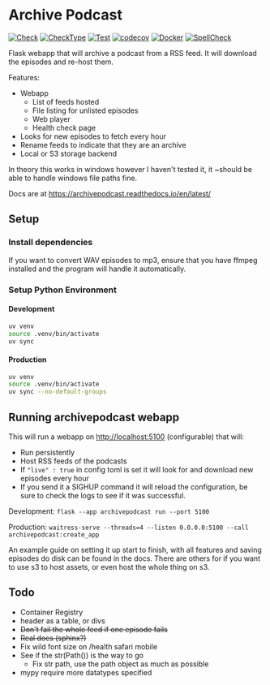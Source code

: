 # Archive Podcast

[![Check](https://github.com/kism/archivepodcast/actions/workflows/check.yml/badge.svg)](https://github.com/kism/archivepodcast/actions/workflows/check.yml)
[![CheckType](https://github.com/kism/archivepodcast/actions/workflows/check_types.yml/badge.svg)](https://github.com/kism/archivepodcast/actions/workflows/check_types.yml)
[![Test](https://github.com/kism/archivepodcast/actions/workflows/test.yml/badge.svg)](https://github.com/kism/archivepodcast/actions/workflows/test.yml)
[![codecov](https://codecov.io/gh/kism/archivepodcast/graph/badge.svg?token=FPGDA0ODT7)](https://codecov.io/gh/kism/archivepodcast)
[![Docker](https://github.com/kism/archivepodcast/actions/workflows/docker.yml/badge.svg)](https://github.com/kism/archivepodcast/actions/workflows/docker.yml)
[![SpellCheck](https://github.com/kism/archivepodcast/actions/workflows/spell_check.yml/badge.svg)](https://github.com/kism/archivepodcast/actions/workflows/spell_check.yml)

Flask webapp that will archive a podcast from a RSS feed. It will download the episodes and re-host them.

Features:

- Webapp
  - List of feeds hosted
  - File listing for unlisted episodes
  - Web player
  - Health check page
- Looks for new episodes to fetch every hour
- Rename feeds to indicate that they are an archive
- Local or S3 storage backend


In theory this works in windows however I haven't tested it, it ~should be able to handle windows file paths fine.

Docs are at <https://archivepodcast.readthedocs.io/en/latest/>

## Setup

### Install dependencies

If you want to convert WAV episodes to mp3, ensure that you have ffmpeg installed and the program will handle it automatically.

### Setup Python Environment

#### Development

```bash
uv venv
source .venv/bin/activate
uv sync
```

#### Production

```bash
uv venv
source .venv/bin/activate
uv sync --no-default-groups
```

## Running archivepodcast webapp

This will run a webapp on <http://localhost:5100> (configurable) that will:

- Run persistently
- Host RSS feeds of the podcasts
- If `"live" : true` in config toml is set it will look for and download new episodes every hour
- If you send it a SIGHUP command it will reload the configuration, be sure to check the logs to see if it was successful.

Development: `flask --app archivepodcast run --port 5100`

Production: `waitress-serve --threads=4 --listen 0.0.0.0:5100 --call archivepodcast:create_app`

An example guide on setting it up start to finish, with all features and saving episodes do disk can be found in the docs. There are others for if you want to use s3 to host assets, or even host the whole thing on s3.

## Todo

- Container Registry
- header as a table, or divs
- ~~Don't fail the whole feed if one episode fails~~
- ~~Real docs (sphinx?)~~
- Fix wild font size on /health safari mobile
- See if the str(Path()) is the way to go
  - Fix str path, use the path object as much as possible
- mypy require more datatypes specified
